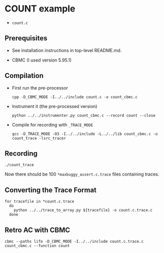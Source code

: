 
# COUNT example

* `count.c`

## Prerequisites

* See installation instructions in top-level README.md.

* CBMC (I used version 5.95.1)

## Compilation

* First run the pre-processor
  ```
  cpp -D_CBMC_MODE -I../../include count.c -o count_cbmc.c
  ```
* Instrument it (the pre-processed version)
  ```
  python ../../instrumenter.py count_cbmc.c --record count --close
  ```
* Compile for recording with `_TRACE_MODE`
  ```
  gcc -D_TRACE_MODE -O3 -I../../include -L../../lib count_cbmc.c -o count_trace -lsrc_tracer
  ```

## Recording
  ```
  ./count_trace
  ```
  Now there should be 100 `*maxbuggy_assert.c.trace` files containing traces.

## Converting the Trace Format
  ```
  for tracefile in *count.c.trace
    do
      python ../../trace_to_array.py ${tracefile} -o count.c.trace.c
    done
  ```
## Retro AC with CBMC
  ```
  cbmc --paths lifo -D_CBMC_MODE -I../../include count.c.trace.c count_cbmc.c --function count
  ```

